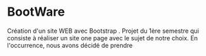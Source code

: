 # BootWare

Création d'un site WEB avec Bootstrap .
Projet du 1ère semestre qui consiste à réaliser un site one page avec le sujet de notre choix.
En l'occurrence, nous avons décidé de prendre 
